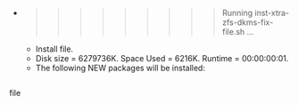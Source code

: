 * >>>>>>>>> Running inst-xtra-zfs-dkms-fix-file.sh ...
  * Install file.
  * Disk size = 6279736K. Space Used = 6216K. Runtime = 00:00:00:01.
  * The following NEW packages will be installed:
  ```bash
file
  ```
